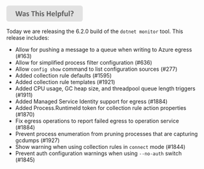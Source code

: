 
[<img src=/images/WasThisHelpful.png width="200"/>](https://www.research.net/r/DGDQWXH?src=releaseNotes)

Today we are releasing the 6.2.0 build of the `dotnet monitor` tool. This release includes:

- Allow for pushing a message to a queue when writing to Azure egress (#163)
- Allow for simplified process filter configuration (#636)
- Allow `config show` command to list configuration sources (#277)
- Added collection rule defaults (#1595)
- Added collection rule templates (#1921)
- Added CPU usage, GC heap size, and threadpool queue length triggers (#1911)
- Added Managed Service Identity support for egress (#1884)
- Added Process.RuntimeId token for collection rule action properties (#1870)
- Fix egress operations to report failed egress to operation service (#1884)
- Prevent process enumeration from pruning processes that are capturing gcdumps (#1927)
- Show warning when using collection rules in `connect` mode (#1844)
- Prevent auth configuration warnings when using `--no-auth` switch (#1845)
